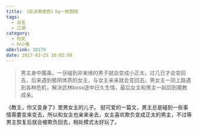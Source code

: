 ```yaml
---
title: 《反派真绝色》by一枚铜钱
tags:
  - 古言
  - 江湖
category:
  - 扫文
  - Ⅳ小推
abbrlink: 30179
date: 2017-03-25 10:02:50
---
```

<meta name="referrer" content="no-referrer" />

> 男主身中魔毒，一旦碰到非亲缘的男子就会变成小正太，过几日才会变回去，后来遇到极阴体质的女主，与女主亲亲就会变回去。男女主一同上路遇到各种危机，解决武林boss途中日久生情，最后女主和男主一起回到魔教成亲。

<!-- more -->

《教主，你又变身了》里男女主的儿子。
挺可爱的一篇文，男主总是碰到一些事情需要变来变去，所以和女主也亲来亲去，女主喜欢欺负变成正太的男主，不过等男主恢复后就会被欺负回去，相处模式太好玩了。